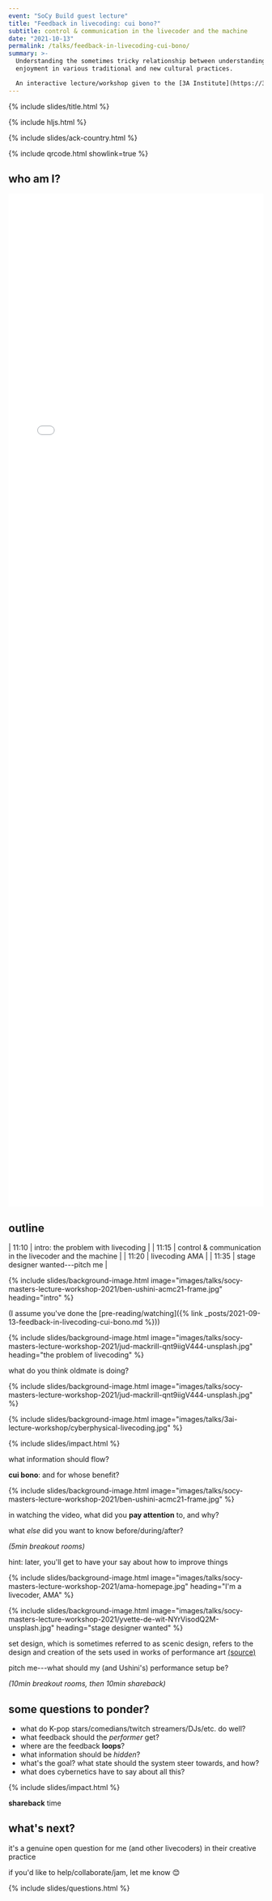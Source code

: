 ```yaml
---
event: "SoCy Build guest lecture"
title: "Feedback in livecoding: cui bono?"
subtitle: control & communication in the livecoder and the machine
date: "2021-10-13"
permalink: /talks/feedback-in-livecoding-cui-bono/
summary: >-
  Understanding the sometimes tricky relationship between understanding &
  enjoyment in various traditional and new cultural practices.

  An interactive lecture/workshop given to the [3A Institute](https://3ainstitute.cecs.anu.edu.au) masters program.
---
```


{% include slides/title.html %}

{% include hljs.html %}

{% include slides/ack-country.html %}

{% include qrcode.html showlink=true %}

## who am I?

<iframe src="{% link index.md %}" class="stretch" style="width:100%;height:50vh;" frameborder="0"></iframe>

## outline

| 11:10 | intro: the problem with livecoding                       |
| 11:15 | control & communication in the livecoder and the machine |
| 11:20 | livecoding AMA                                           |
| 11:35 | stage designer wanted---pitch me                         |

{% include slides/background-image.html image="images/talks/socy-masters-lecture-workshop-2021/ben-ushini-acmc21-frame.jpg" heading="intro" %}

(I assume you've done the [pre-reading/watching]({% link _posts/2021-09-13-feedback-in-livecoding-cui-bono.md %}))

{% include slides/background-image.html image="images/talks/socy-masters-lecture-workshop-2021/jud-mackrill-qnt9iigV444-unsplash.jpg" heading="the problem of livecoding" %}

what do you think oldmate is doing?

{% include slides/background-image.html image="images/talks/socy-masters-lecture-workshop-2021/jud-mackrill-qnt9iigV444-unsplash.jpg" %}

{% include slides/background-image.html image="images/talks/3ai-lecture-workshop/cyberphysical-livecoding.jpg" %}

{% include slides/impact.html %}

what information should flow?

**cui bono**: and for whose benefit?

{% include slides/background-image.html image="images/talks/socy-masters-lecture-workshop-2021/ben-ushini-acmc21-frame.jpg" %}

in watching the video, what did you **pay attention** to, and why? 

what _else_ did you want to know before/during/after?

_(5min breakout rooms)_

hint: later, you'll get to have your say about how to improve things

{% include slides/background-image.html image="images/talks/socy-masters-lecture-workshop-2021/ama-homepage.jpg" heading="I'm a livecoder, AMA" %}

{% include slides/background-image.html image="images/talks/socy-masters-lecture-workshop-2021/yvette-de-wit-NYrVisodQ2M-unsplash.jpg" heading="stage designer wanted" %}

set design, which is sometimes referred to as scenic design, refers to the
design and creation of the sets used in works of performance art
[(source)](https://www.theartcareerproject.com/careers/set-design/)

pitch me---what should my (and Ushini's) performance setup be?

_(10min breakout rooms, then 10min shareback)_

## some questions to ponder?

- what do K-pop stars/comedians/twitch streamers/DJs/etc. do well?
- what feedback should the _performer_ get?
- where are the feedback **loops**?
- what information should be _hidden_?
- what's the goal? what state should the system steer towards, and how?
- what does cybernetics have to say about all this?

{% include slides/impact.html %}

**shareback** time

## what's next?

it's a genuine open question for me (and other livecoders) in their creative
practice

if you'd like to help/collaborate/jam, let me know 😊

{% include slides/questions.html %}

